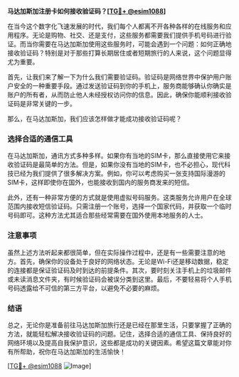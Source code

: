 **马达加斯加注册卡如何接收验证码？[[TG💪+ @esim1088](https://t.me/s/esim1088)]**

在当今这个数字化飞速发展的时代，我们每个人都离不开各种各样的在线服务和应用程序。无论是购物、社交、还是支付，这些服务都需要我们提供手机号码进行验证。而当你需要在马达加斯加使用这些服务时，可能会遇到一个问题：如何正确地接收验证码？特别是对于那些打算长期居住或者短期旅行的人来说，这个问题显得尤为重要。

首先，让我们来了解一下为什么我们需要验证码。验证码是网络世界中保护用户账户安全的一种重要手段。通过发送验证码到你的手机上，服务商能够确认你确实是账户的所有者，从而防止他人未经授权访问你的信息。因此，确保你能顺利接收验证码是非常关键的一步。

那么，在马达加斯加，我们应该怎样做才能成功接收验证码呢？

### 选择合适的通信工具

在马达加斯加，通讯方式多种多样。如果你有当地的SIM卡，那么直接使用它来接收验证码是最简单的方法。但是，如果你没有当地的SIM卡，也不必担心，现代科技已经为我们提供了很多解决方案。例如，你可以考虑购买一张支持国际漫游的SIM卡，这样即使你在国外，也能接收到国内的服务商发来的短信。

此外，还有一种非常方便的方式就是使用虚拟号码服务。这类服务允许用户在全球范围内接收短信验证码。只需注册一个账号，选择一个国家代码，并获取一个临时号码即可。这种方法尤其适合那些经常需要在国外使用本地服务的人士。

### 注意事项

虽然上述方法听起来都很简单，但在实际操作过程中，还是有一些需要注意的地方。首先，确保你的设备处于良好的网络状态。无论是Wi-Fi还是移动数据，稳定的连接都是保证验证码及时到达的前提条件。其次，要时刻关注手机上的垃圾邮件或未读消息文件夹，有时候验证码会被误分类到这里。最后，不要轻易将个人手机号码透露给不可信的第三方平台，以避免不必要的麻烦。

### 结语

总之，无论你是准备前往马达加斯加旅行还是已经在那里生活，只要掌握了正确的方法，就能轻松解决接收验证码的问题。记住，选择合适的通信工具、保持良好的网络环境以及提高自我保护意识，这些都是成功的关键因素。希望这篇文章能对你有所帮助，祝你在马达加斯加的生活愉快！

[[TG💪+ @esim1088](https://t.me/s/esim1088) ![Image](https://i.postimg.cc/4NQfJmqS/Snipaste-2025-05-13-00-14-12.png)]
